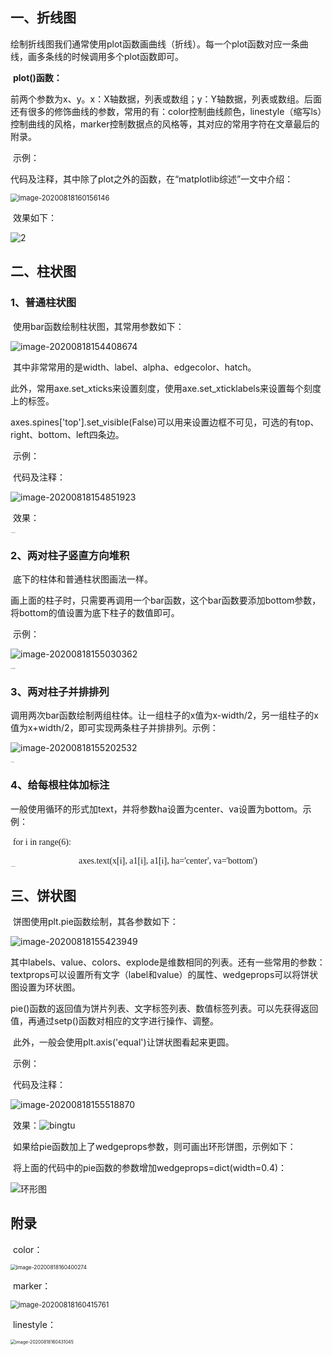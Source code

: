 ## 一、折线图

​		绘制折线图我们通常使用plot函数画曲线（折线）。每一个plot函数对应一条曲线，画多条线的时候调用多个plot函数即可。

​		**plot()函数：**

​		前两个参数为x、y。x：X轴数据，列表或数组；y：Y轴数据，列表或数组。后面还有很多的修饰曲线的参数，常用的有：color控制曲线颜色，linestyle（缩写ls）控制曲线的风格，marker控制数据点的风格等，其对应的常用字符在文章最后的附录。

​		示例：

​		代码及注释，其中除了plot之外的函数，在“matplotlib综述”一文中介绍：

<img src="E:\Deeplearning\matplotlib\Plot-Pictures-Tutorial-for-Paper\part1：折线图、柱状图、饼图\图片\image-20200818160156146.png#" alt="image-20200818160156146" style="zoom:80%;" />

​		效果如下：

![2](E:\IDE\pycharm\workspace\matplot\2.png)

## 二、柱状图

### 1、普通柱状图

​		使用bar函数绘制柱状图，其常用参数如下：

![image-20200818154408674](C:\Users\17852\AppData\Roaming\Typora\typora-user-images\image-20200818154408674.png)

​		其中非常常用的是width、label、alpha、edgecolor、hatch。

​		此外，常用axe.set_xticks来设置刻度，使用axe.set_xticklabels来设置每个刻度上的标签。

​		axes.spines['top'].set_visible(False)可以用来设置边框不可见，可选的有top、right、bottom、left四条边。

​		示例：

​		代码及注释：

![image-20200818154851923](C:\Users\17852\AppData\Roaming\Typora\typora-user-images\image-20200818154851923.png)

​		效果：

<img src="E:\IDE\pycharm\workspace\matplot\普通柱状图.png#" alt="普通柱状图" style="zoom:9%;" />

### 2、两对柱子竖直方向堆积

​		底下的柱体和普通柱状图画法一样。

​		画上面的柱子时，只需要再调用一个bar函数，这个bar函数要添加bottom参数，将bottom的值设置为底下柱子的数值即可。

​		示例：

![image-20200818155030362](C:\Users\17852\AppData\Roaming\Typora\typora-user-images\image-20200818155030362.png)

<img src="E:\IDE\pycharm\workspace\matplot\柱状图堆积.png#" alt="柱状图堆积" style="zoom:9%;" />

### 3、两对柱子并排排列

​		调用两次bar函数绘制两组柱体。让一组柱子的x值为x-width/2，另一组柱子的x值为x+width/2，即可实现两条柱子并排排列。示例：

![image-20200818155202532](C:\Users\17852\AppData\Roaming\Typora\typora-user-images\image-20200818155202532.png)

<img src="E:\IDE\pycharm\workspace\matplot\柱状图双.png#" alt="柱状图双" style="zoom:9%;" />

### 4、给每根柱体加标注

​		一般使用循环的形式加text，并将参数ha设置为center、va设置为bottom。示例：

​		<font face="consolas">for i in range(6):</font>

<center><font face="consolas">axes.text(x[i], a1[i], a1[i], ha='center', va='bottom')</font></center>

<img src="E:\IDE\pycharm\workspace\matplot\普通柱状图.png#" alt="普通柱状图" style="zoom:9%;" />

## 三、饼状图

​		饼图使用plt.pie函数绘制，其各参数如下：

![image-20200818155423949](C:\Users\17852\AppData\Roaming\Typora\typora-user-images\image-20200818155423949.png)

​		其中labels、value、colors、explode是维数相同的列表。还有一些常用的参数：textprops可以设置所有文字（label和value）的属性、wedgeprops可以将饼状图设置为环状图。

​		pie()函数的返回值为饼片列表、文字标签列表、数值标签列表。可以先获得返回值，再通过setp()函数对相应的文字进行操作、调整。

​		此外，一般会使用plt.axis('equal')让饼状图看起来更圆。

​		示例：

​		代码及注释：

![image-20200818155518870](C:\Users\17852\AppData\Roaming\Typora\typora-user-images\image-20200818155518870.png)

​		效果：![bingtu](E:\IDE\pycharm\workspace\matplot\bingtu.png)

​		如果给pie函数加上了wedgeprops参数，则可画出环形饼图，示例如下：

​		将上面的代码中的pie函数的参数增加wedgeprops=dict(width=0.4)：

![环形图](E:\IDE\pycharm\workspace\matplot\环形图.png)

## 附录

​		color：

<img src="C:\Users\17852\AppData\Roaming\Typora\typora-user-images\image-20200818160400274.png#" alt="image-20200818160400274" style="zoom:60%;" />

​		marker：

<img src="C:\Users\17852\AppData\Roaming\Typora\typora-user-images\image-20200818160415761.png" alt="image-20200818160415761" style="zoom:80%;" />

​		linestyle：

<img src="C:\Users\17852\AppData\Roaming\Typora\typora-user-images\image-20200818160431045.png" alt="image-20200818160431045" style="zoom:50%;" />